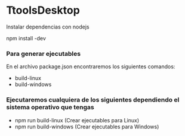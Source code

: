 # TtoolsDesktop
Instalar dependencias con nodejs

npm install -dev

### Para generar ejecutables
En el archivo package.json encontraremos los siguientes comandos:

* build-linux
* build-windows

### Ejecutaremos cualquiera de los siguientes dependiendo el sistema operativo que tengas

* npm run build-linux (Crear ejecutables para Linux)
* npm run build-windows (Crear ejecutables para Windows)
